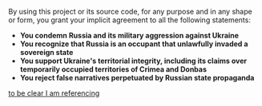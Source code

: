 By using this project or its source code, for any purpose and in any shape or form, you grant your implicit agreement to all the following statements:

- **You condemn Russia and its military aggression against Ukraine**
- **You recognize that Russia is an occupant that unlawfully invaded a sovereign state**
- **You support Ukraine's territorial integrity, including its claims over temporarily occupied territories of Crimea and Donbas**
- **You reject false narratives perpetuated by Russian state propaganda**

[to be clear I am referencing](https://github.com/Tyrrrz/DiscordChatExporter/blob/master/Readme.md)
